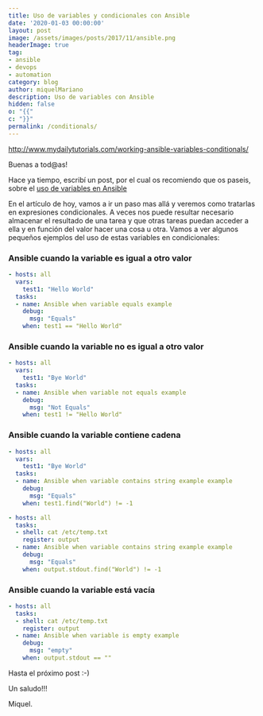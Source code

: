 ```yaml
---
title: Uso de variables y condicionales con Ansible
date: '2020-01-03 00:00:00'
layout: post
image: /assets/images/posts/2017/11/ansible.png
headerImage: true
tag:
- ansible
- devops
- automation
category: blog
author: miquelMariano
description: Uso de variables con Ansible
hidden: false
o: "{{"
c: "}}"
permalink: /conditionals/
---
```

http://www.mydailytutorials.com/working-ansible-variables-conditionals/


Buenas a tod@as!

Hace ya tiempo, escribí un post, por el cual os recomiendo que os paseis, sobre el [uso de variables en Ansible](https://miquelmariano.github.io//2018/01/ansible-vars/)

En el artículo de hoy, vamos a ir un paso mas allá y veremos como tratarlas en expresiones condicionales. A veces nos puede resultar necesario almacenar el resultado de una tarea y que otras tareas puedan acceder a ella y en función del valor hacer una cosa u otra. Vamos a ver algunos pequeños ejemplos del uso de estas variables en condicionales:

### Ansible cuando la variable es igual a otro valor

```yaml
- hosts: all
  vars:
    test1: "Hello World"
  tasks:
  - name: Ansible when variable equals example
    debug:
      msg: "Equals"
    when: test1 == "Hello World"
```

### Ansible cuando la variable no es igual a otro valor

```yaml
- hosts: all
  vars:
    test1: "Bye World"
  tasks:
  - name: Ansible when variable not equals example
    debug:
      msg: "Not Equals"
    when: test1 != "Hello World"
```

### Ansible cuando la variable contiene cadena

```yaml
- hosts: all
  vars:
    test1: "Bye World"
  tasks:
  - name: Ansible when variable contains string example example
    debug:
      msg: "Equals"
    when: test1.find("World") != -1
```

```yaml
- hosts: all
  tasks:
  - shell: cat /etc/temp.txt
    register: output
  - name: Ansible when variable contains string example example
    debug:
      msg: "Equals"
    when: output.stdout.find("World") != -1
```

### Ansible cuando la variable está vacía

```yaml
- hosts: all
  tasks:
  - shell: cat /etc/temp.txt
    register: output
  - name: Ansible when variable is empty example
    debug:
      msg: "empty"
    when: output.stdout == ""
```






Hasta el próximo post :-)

Un saludo!!!


Miquel.